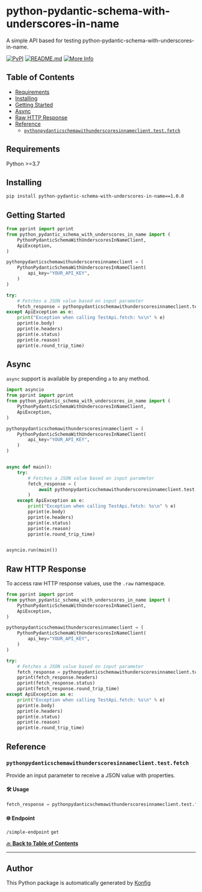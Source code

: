 # python-pydantic-schema-with-underscores-in-name<a id="python-pydantic-schema-with-underscores-in-name"></a>

A simple API based for testing python-pydantic-schema-with-underscores-in-name.


[![PyPI](https://img.shields.io/badge/PyPI-v1.0.0-blue)](https://pypi.org/project/python-pydantic-schema-with-underscores-in-name/1.0.0)
[![README.md](https://img.shields.io/badge/README-Click%20Here-green)](https://github.com/konfig-dev/konfig/tree/main/python#readme)
[![More Info](https://img.shields.io/badge/More%20Info-Click%20Here-orange)](http://example.com/support)

## Table of Contents<a id="table-of-contents"></a>

<!-- toc -->

- [Requirements](#requirements)
- [Installing](#installing)
- [Getting Started](#getting-started)
- [Async](#async)
- [Raw HTTP Response](#raw-http-response)
- [Reference](#reference)
  * [`pythonpydanticschemawithunderscoresinnameclient.test.fetch`](#pythonpydanticschemawithunderscoresinnameclienttestfetch)

<!-- tocstop -->

## Requirements<a id="requirements"></a>

Python >=3.7

## Installing<a id="installing"></a>

```sh
pip install python-pydantic-schema-with-underscores-in-name==1.0.0
```

## Getting Started<a id="getting-started"></a>

```python
from pprint import pprint
from python_pydantic_schema_with_underscores_in_name import (
    PythonPydanticSchemaWithUnderscoresInNameClient,
    ApiException,
)

pythonpydanticschemawithunderscoresinnameclient = (
    PythonPydanticSchemaWithUnderscoresInNameClient(
        api_key="YOUR_API_KEY",
    )
)

try:
    # Fetches a JSON value based on input parameter
    fetch_response = pythonpydanticschemawithunderscoresinnameclient.test.fetch()
except ApiException as e:
    print("Exception when calling TestApi.fetch: %s\n" % e)
    pprint(e.body)
    pprint(e.headers)
    pprint(e.status)
    pprint(e.reason)
    pprint(e.round_trip_time)
```

## Async<a id="async"></a>

`async` support is available by prepending `a` to any method.

```python
import asyncio
from pprint import pprint
from python_pydantic_schema_with_underscores_in_name import (
    PythonPydanticSchemaWithUnderscoresInNameClient,
    ApiException,
)

pythonpydanticschemawithunderscoresinnameclient = (
    PythonPydanticSchemaWithUnderscoresInNameClient(
        api_key="YOUR_API_KEY",
    )
)


async def main():
    try:
        # Fetches a JSON value based on input parameter
        fetch_response = (
            await pythonpydanticschemawithunderscoresinnameclient.test.afetch()
        )
    except ApiException as e:
        print("Exception when calling TestApi.fetch: %s\n" % e)
        pprint(e.body)
        pprint(e.headers)
        pprint(e.status)
        pprint(e.reason)
        pprint(e.round_trip_time)


asyncio.run(main())
```

## Raw HTTP Response<a id="raw-http-response"></a>

To access raw HTTP response values, use the `.raw` namespace.

```python
from pprint import pprint
from python_pydantic_schema_with_underscores_in_name import (
    PythonPydanticSchemaWithUnderscoresInNameClient,
    ApiException,
)

pythonpydanticschemawithunderscoresinnameclient = (
    PythonPydanticSchemaWithUnderscoresInNameClient(
        api_key="YOUR_API_KEY",
    )
)

try:
    # Fetches a JSON value based on input parameter
    fetch_response = pythonpydanticschemawithunderscoresinnameclient.test.raw.fetch()
    pprint(fetch_response.headers)
    pprint(fetch_response.status)
    pprint(fetch_response.round_trip_time)
except ApiException as e:
    print("Exception when calling TestApi.fetch: %s\n" % e)
    pprint(e.body)
    pprint(e.headers)
    pprint(e.status)
    pprint(e.reason)
    pprint(e.round_trip_time)
```


## Reference<a id="reference"></a>
### `pythonpydanticschemawithunderscoresinnameclient.test.fetch`<a id="pythonpydanticschemawithunderscoresinnameclienttestfetch"></a>

Provide an input parameter to receive a JSON value with properties.

#### 🛠️ Usage<a id="🛠️-usage"></a>

```python
fetch_response = pythonpydanticschemawithunderscoresinnameclient.test.fetch()
```

#### 🌐 Endpoint<a id="🌐-endpoint"></a>

`/simple-endpoint` `get`

[🔙 **Back to Table of Contents**](#table-of-contents)

---


## Author<a id="author"></a>
This Python package is automatically generated by [Konfig](https://konfigthis.com)
